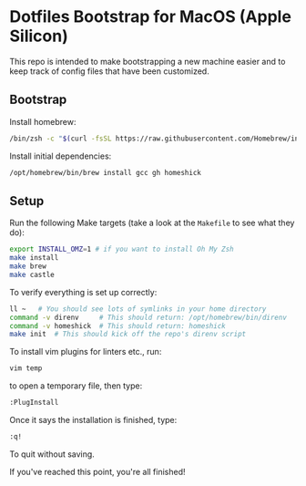 # Dotfiles Bootstrap for MacOS (Apple Silicon)

This repo is intended to make bootstrapping a new machine easier and to keep track of config files that have been customized.

## Bootstrap

Install homebrew:

```sh
/bin/zsh -c "$(curl -fsSL https://raw.githubusercontent.com/Homebrew/install/HEAD/install.sh)"
```

Install initial dependencies:

```sh
/opt/homebrew/bin/brew install gcc gh homeshick
```

## Setup

Run the following Make targets (take a look at the `Makefile` to see what they do):

```sh
export INSTALL_OMZ=1 # if you want to install Oh My Zsh
make install
make brew
make castle
```

To verify everything is set up correctly:

```sh
ll ~   # You should see lots of symlinks in your home directory
command -v direnv     # This should return: /opt/homebrew/bin/direnv
command -v homeshick  # This should return: homeshick
make init  # This should kick off the repo's direnv script
```
To install vim plugins for linters etc., run:

```sh
vim temp
```

to open a temporary file, then type:

```sh
:PlugInstall
```

Once it says the installation is finished, type:

```sh
:q!
```

To quit without saving.

If you've reached this point, you're all finished!
